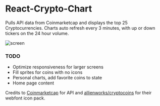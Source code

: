 # React-Crypto-Chart

Pulls API data from Coinmarketcap and displays the top 25 Cryptocurrencies. Charts auto refresh every 3 minutes, with up or down tickers on the 24 hour volume.

![screen](https://raw.githubusercontent.com/nTamura/react-crypto-charts/master/public/screen.png)

### TODO 
- Optimize responsiveness for larger screens 
- Fill sprites for coins with no icons
- Personal charts, add favorite coins to state 
- Home page content

Credits to [Coinmarketcap](https://coinmarketcap.com/) for API and [allienworks/cryptocoins](https://github.com/allienworks/cryptocoins)
for their webfont icon pack.
